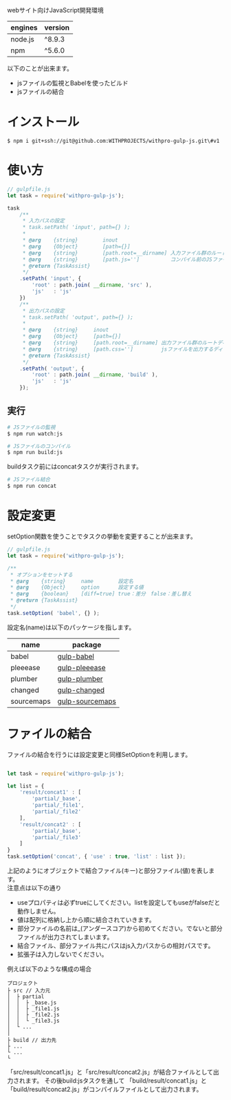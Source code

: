 webサイト向けJavaScript開発環境

| engines | version |
|---------|---------|
| node.js | ^8.9.3  |
| npm     | ^5.6.0  |

以下のことが出来ます。

- jsファイルの監視とBabelを使ったビルド
- jsファイルの結合

# インストール

```
$ npm i git+ssh://git@github.com:WITHPROJECTS/withpro-gulp-js.git\#v1
```

# 使い方

```js
// gulpfile.js
let task = require('withpro-gulp-js');

task
    /**
     * 入力パスの設定
     * task.setPath( 'input', path={} );
     *
     * @arg    {string}        inout
     * @arg    {Object}        [path={}]
     * @arg    {string}        [path.root=__dirname] 入力ファイル群のルートディレクトリパス
     * @arg    {string}        [path.js='']          コンパイル前のJSファイルが入っているディレクトリのパス path.rootからの相対パス
     * @return {TaskAssist}
     */
    .setPath( 'input', {
        'root' : path.join( __dirname, 'src' ),
        'js'   : 'js'
    })
    /**
     * 出力パスの設定
     * task.setPath( 'output', path={} );
     *
     * @arg    {string}     inout
     * @arg    {Object}     [path={}]
     * @arg    {string}     [path.root=__dirname] 出力ファイル群のルートディレクトリパス
     * @arg    {string}     [path.css='']         jsファイルを出力するディレクトリのパス path.rootからの相対パス
     * @return {TaskAssist}
     */
    .setPath( 'output', {
        'root' : path.join( __dirname, 'build' ),
        'js'   : 'js'
    });
```

## 実行

```bash
# JSファイルの監視
$ npm run watch:js
```

```bash
# JSファイルのコンパイル
$ npm run build:js
```

buildタスク前にはconcatタスクが実行されます。

```bash
# JSファイル結合
$ npm run concat
```

# 設定変更

setOption関数を使うことでタスクの挙動を変更することが出来ます。

```js
// gulpfile.js
let task = require('withpro-gulp-js');

/**
 * オプションをセットする
 * @arg    {string}     name        設定名
 * @arg    {Object}     option      設定する値
 * @arg    {boolean}    [diff=true] true：差分　false：差し替え
 * @return {TaskAssist}
 */
task.setOption( 'babel', {} );
```

設定名(name)は以下のパッケージを指します。

| name       | package                                                          |
|------------|------------------------------------------------------------------|
| babel      | [gulp-babel](https://www.npmjs.com/package/gulp-babel)           |
| pleeease   | [gulp-pleeease](https://www.npmjs.com/package/gulp-pleeease)     |
| plumber    | [gulp-plumber](https://www.npmjs.com/package/gulp-plumber)       |
| changed    | [gulp-changed](https://github.com/sindresorhus/gulp-changed)     |
| sourcemaps | [gulp-sourcemaps](https://www.npmjs.com/package/gulp-sourcemaps) |

# ファイルの結合

ファイルの結合を行うには設定変更と同様SetOptionを利用します。

```js

let task = require('withpro-gulp-js');

let list = {
    'result/concat1' : [
        'partial/_base',
        'partial/_file1',
        'partial/_file2'
    ],
    'result/concat2' : [
        'partial/_base',
        'partial/_file3'
    ]
}
task.setOption('concat', { 'use' : true, 'list' : list });
```

上記のようにオブジェクトで結合ファイル(キー)と部分ファイル(値)を表します。  
注意点は以下の通り

- useプロパティは必ずtrueにしてください。listを設定してもuseがfalseだと動作しません。
- 値は配列に格納し上から順に結合されていきます。  
- 部分ファイルの名前は\_(アンダースコア)から初めてください。でないと部分ファイルが出力されてしまいます。
- 結合ファイル、部分ファイル共にパスはjs入力パスからの相対パスです。
- 拡張子は入力しないでください。

例えば以下のような構成の場合

```
プロジェクト
├ src // 入力元
│  ├ partial
│  │  ├ _base.js
│  │  ├ _file1.js
│  │  ├ _file2.js
│  │  └ _file3.js
│  └ ...
│
├ build // 出力先
├ ...
└ ...
└
```

「src/result/concat1.js」と「src/result/concat2.js」が結合ファイルとして出力されます。
その後build:jsタスクを通して
「build/result/concat1.js」と「build/result/concat2.js」がコンパイルファイルとして出力されます。
